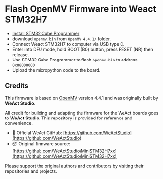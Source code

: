 # Flash OpenMV Firmware into Weact STM32H7

- [Install STM32 Cube Programmer](https://www.st.com/en/development-tools/stm32cubeprog.html)
- download `openmv.bin` from `OpenMV 4.4.1/` folder.
- Connect Weact STM32H7 to computer via USB type C. 
- Enter into DFU mode, hold BOOT (B0) button, press RESET (NR) then release.
- Use STM32 Cube Programmer to flash `openmv.bin` to address `0x08000000`
- Upload the micropython code to the board.

## Credits

This firmware is based on [OpenMV](https://github.com/openmv/openmv) version 4.4.1 and was originally built by **WeAct Studio**.

All credit for building and adapting the firmware for the WeAct boards goes to **WeAct Studio**. This repository is provided for reference and convenience.

- 🔗 Official WeAct GitHub: [https://github.com/WeActStudio](https://github.com/WeActStudio)
- 📦 Original firmware source: [https://github.com/WeActStudio/MiniSTM32H7xx](https://github.com/WeActStudio/MiniSTM32H7xx)

Please support the original authors and contributors by visiting their repositories and projects.
